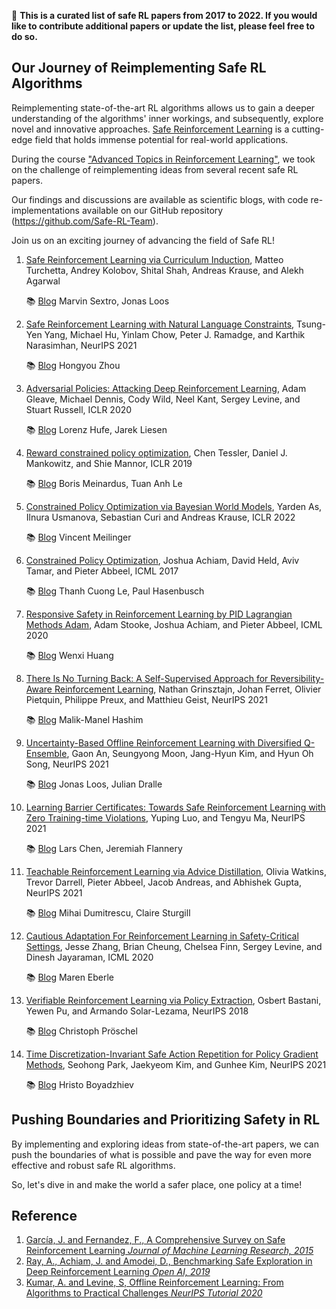 🌟 **This is a curated list of safe RL papers from 2017 to 2022. If you would like to contribute additional papers or update the list, please feel free to do so.**


## Our Journey of Reimplementing Safe RL Algorithms

Reimplementing state-of-the-art RL algorithms allows us to gain a deeper understanding of the algorithms' inner workings, and subsequently, explore novel and innovative approaches. [Safe Reinforcement Learning](https://rongrg.github.io/posts/2023-04-12-saferl/) is a cutting-edge field that holds immense potential for real-world applications. 

During the course ["Advanced Topics in Reinforcement Learning"](https://rongrg.github.io/teaching/2022-winter-teaching-4/), we took on the challenge of reimplementing ideas from several recent safe RL papers.

Our findings and discussions are available as scientific blogs, 
with code re-implementations available on our GitHub repository (https://github.com/Safe-RL-Team).

Join us on an exciting journey of advancing the field of Safe RL! 

1. [Safe Reinforcement Learning via Curriculum Induction](https://arxiv.org/pdf/2006.12136.pdf), Matteo Turchetta, Andrey Kolobov, Shital Shah, Andreas Krause, and Alekh Agarwal

    📚 [Blog](https://safe-rl-team.github.io/curriculum-learning/) Marvin Sextro, Jonas Loos

2. [Safe Reinforcement Learning with Natural Language Constraints](https://proceedings.neurips.cc/paper/2021/file/72f67e70f6b7cdc4cc893edaddf0c4c6-Paper.pdf), Tsung-Yen Yang, Michael Hu, Yinlam Chow, Peter J. Ramadge, and Karthik Narasimhan, NeurIPS 2021

    📚 [Blog](https://safe-rl-team.github.io/SRL-NLC-Report/)   Hongyou Zhou

3. [Adversarial Policies: Attacking Deep Reinforcement Learning](https://openreview.net/pdf?id=HJgEMpVFwB), Adam Gleave, Michael Dennis, Cody Wild, Neel Kant, Sergey Levine, and Stuart Russell, ICLR 2020

    📚 [Blog](https://safe-rl-team.github.io/adversarial-policies-pytorch-blog/)   Lorenz Hufe, Jarek Liesen

4. [Reward constrained policy optimization](https://openreview.net/pdf?id=SkfrvsA9FX), Chen Tessler, Daniel J. Mankowitz, and Shie Mannor, ICLR 2019

    📚 [Blog](https://iclr-blogposts.github.io/staging/blog/2023/Adaptive-Reward-Penalty-in-Safe-Reinforcement-Learning/)   Boris Meinardus, Tuan Anh Le

5. [Constrained Policy Optimization via Bayesian World Models](https://arxiv.org/pdf/2201.09802.pdf), Yarden As, Ilnura Usmanova, Sebastian Curi and Andreas Krause, ICLR 2022

    📚 [Blog](https://safe-rl-team.github.io/lambda-bo-blog/)   Vincent Meilinger

6. [Constrained Policy Optimization](http://proceedings.mlr.press/v70/achiam17a/achiam17a.pdf), Joshua Achiam, David Held, Aviv Tamar, and Pieter Abbeel, ICML 2017

    📚 [Blog](https://safe-rl-team.github.io/CPO-Blog/)   Thanh Cuong Le, Paul Hasenbusch

7. [Responsive Safety in Reinforcement Learning by PID Lagrangian Methods Adam](http://proceedings.mlr.press/v119/stooke20a/stooke20a.pdf), Adam Stooke, Joshua Achiam, and Pieter Abbeel, ICML 2020

    📚 [Blog](https://safe-rl-team.github.io/PID/)   Wenxi Huang

8. [There Is No Turning Back: A Self-Supervised Approach for Reversibility-Aware Reinforcement Learning](https://openreview.net/pdf?id=3X65eaS4PtP), Nathan Grinsztajn, Johan Ferret, Olivier Pietquin, Philippe Preux, and Matthieu Geist, NeurIPS 2021

    📚 [Blog](https://safe-rl-team.github.io/Blog-Post-about-There-is-No-Turning-Back/There%20is%20No%20Turning%20Back%20A%20Self-Supervised%20Approach%20for%20Reversibility-Aware%20Reinforcement%20Learning.html)   Malik-Manel Hashim

9. [Uncertainty-Based Offline Reinforcement Learning with Diversified Q-Ensemble](https://proceedings.neurips.cc/paper/2021/file/3d3d286a8d153a4a58156d0e02d8570c-Paper.pdf), Gaon An, Seungyong Moon, Jang-Hyun Kim, and Hyun Oh Song, NeurIPS 2021

    📚 [Blog](https://safe-rl-team.github.io/Uncertainty-Based-Offline-RL-with-Diversified-Q-Ensemble/)   Jonas Loos, Julian Dralle

10. [Learning Barrier Certificates: Towards Safe Reinforcement Learning with Zero Training-time Violations](https://openreview.net/pdf?id=K4Su8BIivap), Yuping Luo, and Tengyu Ma, NeurIPS 2021

    📚 [Blog](https://safe-rl-team.github.io/barrier-certificates/)   Lars Chen, Jeremiah Flannery

11. [Teachable Reinforcement Learning via Advice Distillation](https://proceedings.neurips.cc/paper/2021/file/37cfff3c04f95b22bcf166df586cd7a9-Paper.pdf), Olivia Watkins, Trevor Darrell, Pieter Abbeel, Jacob Andreas, and Abhishek Gupta, NeurIPS 2021

    📚 [Blog](https://safe-rl-team.github.io/advice-distillation-blog/)   Mihai Dumitrescu, Claire Sturgill

12. [Cautious Adaptation For Reinforcement Learning in Safety-Critical Settings](http://proceedings.mlr.press/v119/zhang20e/zhang20e.pdf), Jesse Zhang, Brian Cheung, Chelsea Finn, Sergey Levine, and Dinesh Jayaraman, ICML 2020

    📚 [Blog](https://safe-rl-team.github.io/CARL/)   Maren Eberle

13. [Verifiable Reinforcement Learning via Policy Extraction](https://arxiv.org/pdf/1805.08328.pdf), Osbert Bastani, Yewen Pu, and Armando Solar-Lezama, NeurIPS 2018

    📚 [Blog](https://safe-rl-team.github.io/viper-verifiable-reinforcement-learning/)   Christoph Pröschel

14. [Time Discretization-Invariant Safe Action Repetition for Policy Gradient Methods](https://proceedings.neurips.cc/paper/2021/file/024677efb8e4aee2eaeef17b54695bbe-Paper.pdf), Seohong Park, Jaekyeom Kim, and Gunhee Kim, NeurIPS 2021

    📚 [Blog](https://safe-rl-team.github.io/safe-action-repetition-article/)   Hristo Boyadzhiev


## Pushing Boundaries and Prioritizing Safety in RL

By implementing and exploring ideas from state-of-the-art papers, we can push the boundaries of what is possible 
and pave the way for even more effective and robust safe RL algorithms. 

So, let's dive in and make the world a safer place, one policy at a time!


## Reference
1. [García, J. and Fernandez, F., A Comprehensive Survey on Safe Reinforcement Learning *Journal of Machine Learning Research, 2015*](https://www.jmlr.org/papers/volume16/garcia15a/garcia15a.pdf)
2. [Ray, A., Achiam, J. and Amodei, D., Benchmarking Safe Exploration in Deep Reinforcement Learning *Open AI, 2019*](https://cdn.openai.com/safexp-short.pdf)
3. [Kumar, A. and Levine, S, Offline Reinforcement Learning: From Algorithms to Practical Challenges *NeurIPS Tutorial 2020*](https://sites.google.com/view/offlinerltutorial-neurips2020/home?authuser=0)
